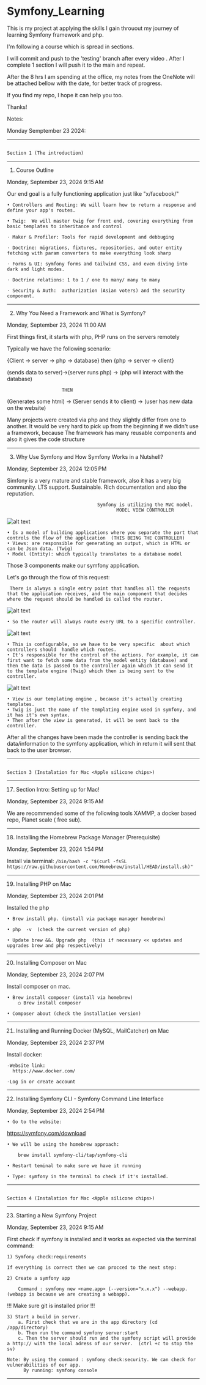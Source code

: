 # Symfony_Learning

This is my project at applying the skills I gain throuout my journey of learning Symfony framework and php.

I'm following a course which is spread in sections. 

I will commit and push to the 'testing' branch after every video . After I complete  1 section I will push  it to the main and repeat.

After the 8 hrs I am spending at the office, my notes from the OneNote will be attached bellow with the date,  for better track of progress.

If you find my repo, I hope it can help you too.

Thanks!

Notes:

Monday Semptember 23 2024:


-------------------------------------------
~~~~~~~~~~~~~~~~~~~~~~~~~~~~~~~~~~~~~~~~~~~

Section 1 (The introduction)

~~~~~~~~~~~~~~~~~~~~~~~~~~~~~~~~~~~~~~~~~~~
-------------------------------------------


1. Course Outline

Monday, September 23, 2024
9:15 AM

Our end goal is a fully functioning application just like "x/facebook/"

    • Controllers and Routing: We will learn how to return a response and define your app's routes.

    • Twig:  We will master twig for front end, covering everything from basic templates to inheritance and control

    · Maker & Profiler: Tools for rapid development and debbuging

    · Doctrine: migrations, fixtures, repositories, and outer entity fetching with param converters to make everything look sharp

    · Forms & UI: symfony forms and tailwind CSS, and even diving into dark and light modes.
    
    · Doctrine relations: 1 to 1 / one to many/ many to many

    · Security & Auth:  authorization (Asian voters) and the security component. 
    
-------------------------------------------
2. Why You Need a Framework and What is Symfony?

Monday, September 23, 2024
11:00 AM

First things first, it starts with php, PHP runs on the servers remotely

Typically we have the following scenario:

{Client ->  server -> php -> database} then {php -> server -> client}

(sends data to server)->(server runs php) -> (php will interact with the database)

                        THEN
                        
(Generates some html) -> (Server sends it to client) -> (user has new data on the website) 

Many projects were created via php and they slightly differ from one to another. 
It would be very hard to pick up from the beginning if we didn't use a framework, because 
The framework has many reusable components and also it gives the code structure

-------------------------------------------
3. Why Use Symfony and How Symfony Works in a Nutshell?

Monday, September 23, 2024
12:05 PM

Simfony is a very mature and stable framework, also it has a very big community. LTS support. Sustainable.
Rich documentation and also the reputation.

                                     Symfony is utilizing the MVC model. 
                                            MODEL VIEW CONTROLLER




![alt text](/pictures_readme/image.png)

    • Is a model of building applications where you separate the part that controls the flow of the application  (THIS BEING THE CONTROLLER)
    • Views: are responsible for generating an output, which is HTML or can be Json data. (Twig)
    • Model (Entity): which typically translates to a database model

Those 3 components make our symfony application. 

Let's  go through the flow of this request:

     There is always a single entry point that handles all the requests that the application receives, and the main component that decides where the request should be handled is called the router.
 
 ![alt text](/pictures_readme/image-1.png)

    • So the router will always route every URL to a specific controller.

![alt text](/pictures_readme/image-2.png)
 
    • This is configurable, so we have to be very specific  about which controllers should  handle which routes. 
    • It's responsible for the control of the actions. For example, it can first want to fetch some data from the model entity (database) and then the data is passed to the controller again which it can send it to the template engine (Twig) which then is being sent to the controller.

![alt text](pictures_readme/image-3.png)

    • View is our templating engine , because it's actually creating templates.
    • Twig is just the name of the templating engine used in symfony, and it has it's own syntax.
    • Then after the view is generated, it will be sent back to the controller.

After all the changes have been made the controller is sending back the data/information to the symfony application, which in return it will sent that back to the user browser.


-------------------------------------------
~~~~~~~~~~~~~~~~~~~~~~~~~~~~~~~~~~~~~~~~~~~

Section 3 (Instalation for Mac <Apple silicone chips>)    

~~~~~~~~~~~~~~~~~~~~~~~~~~~~~~~~~~~~~~~~~~~
-------------------------------------------


17. Section Intro: Setting up for Mac!

Monday, September 23, 2024
9:15 AM

We are recommended some of the following tools XAMMP, a docker based repo, Planet scale ( free sub).

-------------------------------------------

18. Installing the Homebrew Package Manager (Prerequisite)

Monday, September 23, 2024
1:54 PM

Install via terminal:
`/bin/bash -c "$(curl -fsSL https://raw.githubusercontent.com/Homebrew/install/HEAD/install.sh)"`

-------------------------------------------

19. Installing PHP on Mac

Monday, September 23, 2024
2:01 PM

 Installed the php

    • Brew install php. (install via package manager homebrew)

    • php  -v  (check the current version of php)

    • Update brew &&. Upgrade php  (this if necessary << updates and upgrades brew and php respectively)
    
-------------------------------------------

20. Installing Composer on Mac

Monday, September 23, 2024
2:07 PM

Install composer on mac.

    • Brew install composer (install via homebrew)
        ○ Brew install composer

    • Composer about (check the installation version)
    
-------------------------------------------

21. Installing and Running Docker (MySQL, MailCatcher) on Mac

Monday, September 23, 2024
2:37 PM

Install docker:
    
    -Website link:
      https://www.docker.com/
    
    -Log in or create account 

-------------------------------------------

22. Installing Symfony CLI - Symfony Command Line Interface

Monday, September 23, 2024
2:54 PM

    • Go to the website: 
https://symfony.com/download

    • We will be using the homebrew approach:
    
        brew install symfony-cli/tap/symfony-cli

    • Restart teminal to make sure we have it running

    • Type: symfony in the terminal to check if it's installed.


-------------------------------------------
~~~~~~~~~~~~~~~~~~~~~~~~~~~~~~~~~~~~~~~~~~~

Section 4 (Instalation for Mac <Apple silicone chips>)    

~~~~~~~~~~~~~~~~~~~~~~~~~~~~~~~~~~~~~~~~~~~
-------------------------------------------


23. Starting a New Symfony Project

Monday, September 23, 2024
9:15 AM

First check if symfony is installed and it works as expected via the terminal command:

    1) Symfony check:requirements

    If everything is correct then we can procced to the next step:
    
    2) Create a symfony app 
    
        Command : symfony new <name.app> (--version="x.x.x") --webapp. (webapp is because we are creating a webapp).
    
!!! Make sure git is installed prior !!!

    3) Start a build in server.
        a. First check that we are in the app directory (cd /app/directory)
        b. Then run the command symfony server:start
        c. Then the server should run and the symfony script will provide a http:// with the local adress of our server.  (ctrl +c to stop the sv)

    Note: By using the command : symfony check:security. We can check for vulnerabilities of our app.
          By running: symfony console

-------------------------------------------        

